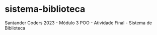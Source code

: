 # sistema-biblioteca
Santander Coders 2023 - Módulo 3 POO - Atividade Final - Sistema de Biblioteca

